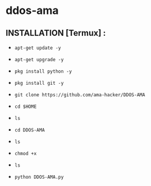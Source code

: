 # ddos-ama

## INSTALLATION [Termux] :

* `apt-get update -y`

* `apt-get upgrade -y`

* `pkg install python -y`

* `pkg install git -y`

* `git clone https://github.com/ama-hacker/DDOS-AMA`

* `cd $HOME`

* `ls`

* `cd DDOS-AMA`

* `ls`

* `chmod +x `
 
* `ls`

* `python DDOS-AMA.py `

